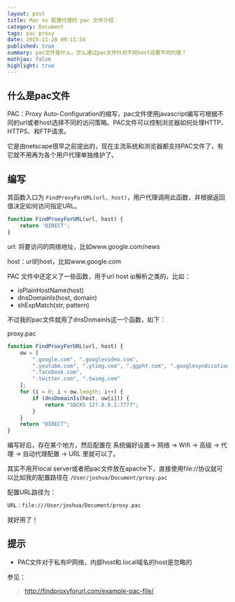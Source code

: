 ```yaml
---
layout: post
title: Mac os 配置代理的 pac 文件介绍
category: Document
tags: pac proxy
date: 2015-11-28 00:11:54
published: true
summary: pac文件是什么，怎么通过pac文件针对不同host设置不同代理？
mathjax: false
highlight: true
---
```


## 什么是pac文件

PAC：Proxy Auto-Configuration的缩写，pac文件使用javascript编写可根据不同的url或者host选择不同的访问策略。PAC文件可以控制浏览器如何处理HTTP、HTTPS、和FTP请求。

它是由netscape很早之前提出的，现在主流系统和浏览器都支持PAC文件了，有它就不用再为各个用户代理单独维护了。

## 编写

其函数入口为 `FindProxyForURL(url, host)`，用户代理调用此函数，并根据返回值决定如何访问指定URL。

```js
function FindProxyForURL(url, host) {
    return 'DIRECT';
}
```

url: 将要访问的网络地址，比如www.google.com/news

host：url的host，比如www.google.com

PAC 文件中还定义了一些函数，用于url host ip解析之类的，比如：

- isPlainHostName(host)
- dnsDomainIs(host, domain)
- shExpMatch(str, pattern)

不过我的pac文件就用了dnsDomainIs这一个函数，如下：

proxy.pac

```js
function FindProxyForURL(url, host) {
    ow = [
        ".google.com", ".googlevideo.com",
        ".youtube.com", ".ytimg.com", ".ggpht.com", ".googlesyndication.com", ".youtube-nocookie.com"
        ".facebook.com",
        ".twitter.com", ".twimg.com"
    ];
    for (i = 0; i < ow.length; i++) {
        if (dnsDomainIs(host, ow[i])) {
            return "SOCKS 127.0.0.1:7777";
        }
    }
	return "DIRECT";
}
```

编写好后，存在某个地方，然后配置在 系统偏好设置-> 网络 -> Wifi -> 高级 -> 代理 -> 自动代理配置 -> URL 里就可以了。

其实不用开local server或者把pac文件放在apache下，直接使用file://协议就可以比如我的配置路径在 `/User/joshua/Document/proxy.pac`

配置URL路径为：

```bash
URL：file:///User/joshua/Document/proxy.pac
```

就好用了！

## 提示

- PAC文件对于私有IP网络，内部host和.local域名的host是忽略的

参见：

> http://findproxyforurl.com/example-pac-file/

